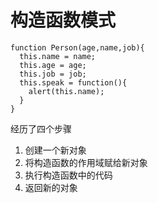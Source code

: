 # 构造函数模式
```
function Person(age,name,job){
  this.name = name;
  this.age = age;
  this.job = job;
  this.speak = function(){
    alert(this.name);
  }
}
```
经历了四个步骤
1. 创建一个新对象
2. 将构造函数的作用域赋给新对象
3. 执行构造函数中的代码
4. 返回新的对象